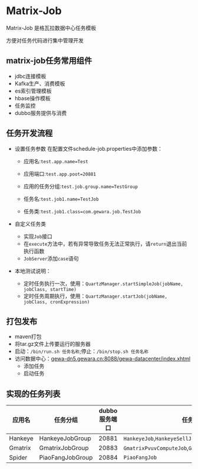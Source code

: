 # Matrix-Job

Matrix-Job 是格瓦拉数据中心任务模板

方便对任务代码进行集中管理开发

## matrix-job任务常用组件

* jdbc连接模板
* Kafka生产、消费模板
* es索引管理模板
* hbase操作模板
* 任务监控
* dubbo服务提供与消费

## 任务开发流程

* 设置任务参数
在配置文件schedule-job.properties中添加参数：
    * 应用名:`test.app.name=Test`
    * 应用端口:`test.app.poot=20881`
	* 应用的任务分组:`test.job.group.name=TestGroup`

	* 任务名:`test.job1.name=TestJob`
	* 任务类:`test.job1.class=com.gewara.job.TestJob`

* 自定义任务类
	* 实现`Job`接口
	* 在`execute`方法中，若有异常导致任务无法正常执行，请`return`退出当前执行函数
	* `JobServer`添加`case`语句

* 本地测试说明：
	* 定时任务执行一次，使用：`QuartzManager.startSimpleJob(jobName, jobClass, startTime)`
	* 定时任务周期执行，使用：`QuartzManager.startJob(jobName, jobClass, cronExpression)`

## 打包发布
* maven打包
* 将tar.gz文件上传要运行的服务器
* 启动：`/bin/run.sh 任务名称`;停止：`/bin/stop.sh 任务名称`
* 访问数据中心：[gewa-dn5.gewara.cn:8088/gewa-datacenter/index.xhtml](gewa-dn5.gewara.cn:8088/gewa-datacenter/index.xhtml)
	* 添加任务
	* 启动任务


## 实现的任务列表


|  应用名   | 任务分组         | dubbo服务端口  |                     任务列表                        |
| ----------| ---------------- |----------------|-----------------------------------------------------|
| Hankeye   | HankeyeJobGroup  | 20881          | `HankeyeJob`,`HankeyeSellJob`,`HankeyeDeleteJob`    |
| Gmatrix   | GmatrixJobGroup  | 20883          | `GmatrixPvuvComputeJob`,`GmatrixPvuvInsertMysqlJob` |
| Spider    | PiaoFangJobGroup | 20884          | `PiaoFangJob`                                       |

